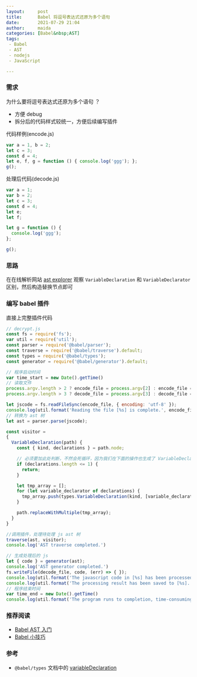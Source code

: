 ```yaml
---
layout:     post  
title:      Babel 将逗号表达式还原为多个语句  
date:       2021-07-29 21:04   
author:     maida  
categories: [Babel&nbsp;AST]  
tags:  
 - Babel
 - AST
 - nodejs
 - JavaScript

---
```



### 需求
为什么要将逗号表达式还原为多个语句 ？  

- 方便 debug 
- 拆分后的代码样式较统一，方便后续编写插件

代码样例(encode.js)  
```javascript
var a = 1, b = 2;
let c = 3;
const d = 4;
let e, f, g = function () { console.log('ggg'); };
g();
```

处理后代码(decode.js)
```javascript
var a = 1;
var b = 2;
let c = 3;
const d = 4;
let e;
let f;

let g = function () {
  console.log('ggg');
};

g();
```

### 思路
在在线解析网站 [ast explorer](https://astexplorer.net/) 观察 `VariableDeclaration` 和 `VariableDeclarator` 区别，然后构造替换节点即可

### 编写 babel 插件
直接上完整插件代码  
```javascript
// decrypt.js
const fs = require('fs');
var util = require('util');
const parser = require('@babel/parser');
const traverse = require('@babel/traverse').default;
const types = require('@babel/types');
const generator = require('@babel/generator').default;

// 程序启动时间
var time_start = new Date().getTime()
// 读取文件
process.argv.length > 2 ? encode_file = process.argv[2] : encode_file = 'encode.js';
process.argv.length > 3 ? decode_file = process.argv[3] : decode_file = 'decode.js';

let jscode = fs.readFileSync(encode_file, { encoding: 'utf-8' });
console.log(util.format('Reading the file [%s] is complete.', encode_file))
// 转换为 ast 树
let ast = parser.parse(jscode);

const visitor =
{
  VariableDeclaration(path) {
    const { kind, declarations } = path.node;

    // 必须要加此处判断，不然会死循环，因为我们在下面的操作也生成了 VariableDeclaration
    if (declarations.length <= 1) {
      return;
    }

    let tmp_array = [];
    for (let variable_declarator of declarations) {
      tmp_array.push(types.VariableDeclaration(kind, [variable_declarator]));
    }

    path.replaceWithMultiple(tmp_array);
  }
}

//调用插件，处理待处理 js ast 树
traverse(ast, visitor);
console.log('AST traverse completed.')

// 生成处理后的 js
let { code } = generator(ast);
console.log('AST generator completed.')
fs.writeFile(decode_file, code, (err) => { });
console.log(util.format('The javascript code in [%s] has been processed.', encode_file))
console.log(util.format('The processing result has been saved to [%s].', decode_file))
// 程序结束时间
var time_end = new Date().getTime()
console.log(util.format('The program runs to completion, time-consuming: %s s', (time_end - time_start) / 1000))
```

### 推荐阅读
- [Babel AST 入门](/2021/07/27/Babel-AST入门.html)
- [Babel 小技巧](/2021/07/28/Babel-小技巧.html)

### 参考
- `@babel/types` 文档中的 [variableDeclaration](https://babeljs.io/docs/en/babel-types#variabledeclaration)